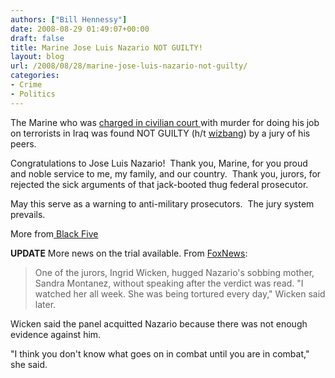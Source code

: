 ```yaml
---
authors: ["Bill Hennessy"]
date: 2008-08-29 01:49:07+00:00
draft: false
title: Marine Jose Luis Nazario NOT GUILTY!
layout: blog
url: /2008/08/28/marine-jose-luis-nazario-not-guilty/
categories:
- Crime
- Politics
---
```


The Marine who was [charged in civilian court ](https://hennessysview.com/2008/08/17/free-jose-luis-nazario-jr/)with murder for doing his job on terrorists in Iraq was found NOT GUILTY (h/t [wizbang](https://wizbangblog.com/content/2008/08/28/breaking-former-marine-found-not-guilty-on-iraqis-deaths.php)) by a jury of his peers.

Congratulations to Jose Luis Nazario!  Thank you, Marine, for you proud and noble service to me, my family, and our country.  Thank you, jurors, for rejected the sick arguments of that jack-booted thug federal prosecutor. 

May this serve as a warning to anti-military prosecutors.  The jury system prevails.

More from[ Black Five](https://www.blackfive.net/main/2008/08/judicial-waterb.html)

**UPDATE**
More news on the trial available.  From [FoxNews](https://www.foxnews.com/story/0,2933,413005,00.html):



> One of the jurors, Ingrid Wicken, hugged Nazario's sobbing mother, Sandra Montanez, without speaking after the verdict was read. "I watched her all week. She was being tortured every day," Wicken said later.

Wicken said the panel acquitted Nazario because there was not enough evidence against him.

"I think you don't know what goes on in combat until you are in combat," she said.




